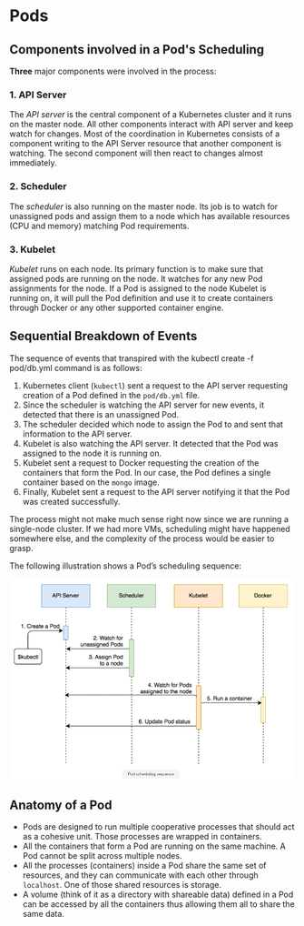 # Pods

## Components involved in a Pod's Scheduling

**Three** major components were involved in the process:

### 1. API Server

The _API server_ is the central component of a Kubernetes cluster and it runs on the master node. All other components interact with API server and keep watch for changes. Most of the coordination in Kubernetes consists of a component writing to the API Server resource that another component is watching. The second component will then react to changes almost immediately.

### 2. Scheduler

The _scheduler_ is also running on the master node. Its job is to watch for unassigned pods and assign them to a node which has available resources (CPU and memory) matching Pod requirements.

### 3. Kubelet

_Kubelet_ runs on each node. Its primary function is to make sure that assigned pods are running on the node. It watches for any new Pod assignments for the node. If a Pod is assigned to the node Kubelet is running on, it will pull the Pod definition and use it to create containers through Docker or any other supported container engine.

## Sequential Breakdown of Events

The sequence of events that transpired with the kubectl create -f pod/db.yml command is as follows:

1. Kubernetes client (`kubectl`) sent a request to the API server requesting creation of a Pod defined in the `pod/db.yml` file.
2. Since the scheduler is watching the API server for new events, it detected that there is an unassigned Pod.
3. The scheduler decided which node to assign the Pod to and sent that information to the API server.
4. Kubelet is also watching the API server. It detected that the Pod was assigned to the node it is running on.
5. Kubelet sent a request to Docker requesting the creation of the containers that form the Pod. In our case, the Pod defines a single container based on the `mongo` image.
6. Finally, Kubelet sent a request to the API server notifying it that the Pod was created successfully.

The process might not make much sense right now since we are running a single-node cluster. If we had more VMs, scheduling might have happened somewhere else, and the complexity of the process would be easier to grasp.

The following illustration shows a Pod’s scheduling sequence:

<p align="center"><img src="resources/pod-scheduling-sequence.PNG" width="650px"/></p>

## Anatomy of a Pod

- Pods are designed to run multiple cooperative processes that should act as a cohesive unit. Those processes are wrapped in containers.
- All the containers that form a Pod are running on the same machine. A Pod cannot be split across multiple nodes.
- All the processes (containers) inside a Pod share the same set of resources, and they can communicate with each other through `localhost`. One of those shared resources is storage.
- A volume (think of it as a directory with shareable data) defined in a Pod can be accessed by all the containers thus allowing them all to share the same data.